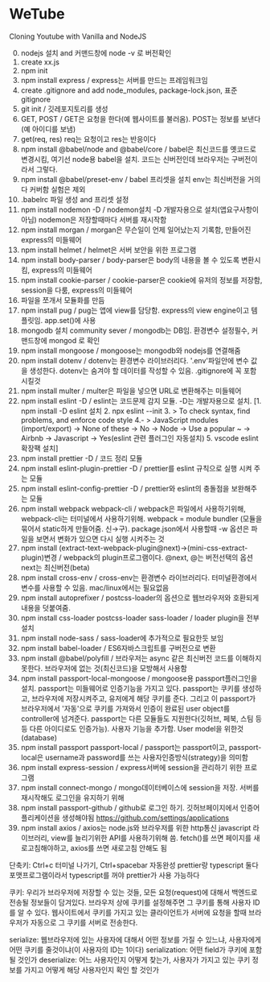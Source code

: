 # WeTube

Cloning Youtube with Vanilla and NodeJS

0. nodejs 설치 and 커맨드창에 node -v 로 버전확인
1. create xx.js
2. npm init
3. npm install express / express는 서버를 만드는 프레임워크임
4. create .gitignore and add node_modules, package-lock.json, 표준gitignore
5. git init / 깃레포지토리를 생성
6. GET, POST / GET은 요청을 한다(예 웹사이트를 불러옴). POST는 정보를 보낸다(예 아이디를 보냄)
7. get(req, res) req는 요청이고 res는 반응이다
8. npm install @babel/node and @babel/core / babel은 최신코드를 옛코드로 변경시킴, 여기선 node용 babel을 설치. 코드는 신버전인데 브라우저는 구버전이라서 그렇다.
9. npm install @babel/preset-env / babel 프리셋을 설치 env는 최신버전을 거의다 커버함 실험은 제외
10. .babelrc 파일 생성 and 프리셋 설정
11. npm install nodemon -D / nodemon설치 -D 개발자용으로 설치(앱요구사항이 아님) nodemon은 저장할때마다 서버를 재시작함
12. npm install morgan / morgan은 무슨일이 언제 일어났는지 기록함, 만들어진 express의 미들웨어
13. npm install helmet / helmet은 서버 보안을 위한 프로그램
14. npm install body-parser / body-parser은 body의 내용을 볼 수 있도록 변환시킴, express의 미들웨어
15. npm install cookie-parser / cookie-parser은 cookie에 유저의 정보를 저장함, session을 다룸, express의 미들웨어
16. 파일을 쪼개서 모듈화를 만듬
17. npm install pug / pug는 앱에 view를 담당함. express의 view engine이고 템플릿임. app.set()에 사용
18. mongodb 설치 community sever / mongodb는 DB임. 환경변수 설정필수, 커맨드창에 mongod 로 확인
19. npm install mongoose / mongoose는 mongodb와 nodejs를 연결해줌
20. npm install dotenv / dotenv는 환경변수 라이브러리다. '.env'파일안에 변수 값을 생성한다. dotenv는 숨겨야 할 데이터를 작성할 수 있음. .gitignore에 꼭 포함시킬것
21. npm install multer / multer은 파일을 넣으면 URL로 변환해주는 미들웨어
22. npm install eslint -D / eslint는 코드문제 감지 모듈. -D는 개발자용으로 설치. [1. npm install -D eslint 설치 2. npx eslint --init 3. > To check syntax, find problems, and enforce code style 4.- > JavaScript modules (import/export) -> None of these -> No -> Node -> Use a popular ~ -> Airbnb -> Javascript -> Yes(eslint 관련 플러그인 자동설치) 5. vscode eslint 확장팩 설치]
23. npm install prettier -D / 코드 정리 모듈
24. npm install eslint-plugin-prettier -D / prettier를 eslint 규칙으로 실행 시켜 주는 모듈
25. npm install eslint-config-prettier -D / prettier와 eslint의 충돌점을 보완해주는 모듈
26. npm install webpack webpack-cli / webpack은 파일에서 사용하기위해, webpack-cli는 터미널에서 사용하기위해. webpack = module bundler (모듈을 묶어서 static하게 만들어줌. 신→구). package.json에서 사용할때 -w 옵션은 파일을 보면서 변화가 있으면 다시 실행 시켜주는 것
27. npm install (extract-text-webpack-plugin@next)→(mini-css-extract-plugin)변경 / webpack의 plugin프로그램이다. @next, @는 버전선택의 옵션 next는 최신버전(beta)
28. npm install cross-env / cross-env는 환경변수 라이브러리다. 터미널환경에서 변수를 사용할 수 있음. mac/linux에서는 필요없음
29. npm install autoprefixer / postcss-loader의 옵션으로 웹브라우저와 호환되게 내용을 덧붙여줌.
30. npm install css-loader postcss-loader sass-loader / loader plugin을 전부 설치
31. npm install node-sass / sass-loader에 추가적으로 필요한듯 보임
32. npm install babel-loader / ES6자바스크립트를 구버전으로 변환
33. npm install @babel/polyfill / 브라우저는 async 같은 최신버전 코드를 이해하지 못한다. 브라우저에 없는 것(최신코드)을 모방해서 사용함
34. npm install passport-local-mongoose / mongoose용 passport플러그인을 설치. passport는 미들웨어로 인증기능을 가지고 있다. passport는 쿠키를 생성하고, 브라우저에 저장시켜주고, 유저에게 해당 쿠키를 준다. 그리고 이 passport가 브라우저에서 '자동'으로 쿠키를 가져와서 인증이 완료된 user object를 controller에 넘겨준다. passport는 다른 모듈들도 지원한다(깃허브, 페북, 스팀 등등 다른 아이디로도 인증가능). 사용자 기능을 추가함. User model을 위한것(database)
35. npm install passport passport-local / passport는 passport이고, passport-local은 username과 password를 쓰는 사용자인증방식(strategy)을 의미함
36. npm install express-session / express서버에 session을 관리하기 위한 프로그램
37. npm install connect-mongo / mongo데이터베이스에 session을 저장. 서버를 재시작해도 로그인을 유지하기 위해
38. npm install passport-github / github로 로그인 하기. 깃허브페이지에서 인증어플리케이션을 생성해야됨 https://github.com/settings/applications
39. npm install axios / axios는 node.js와 브라우저를 위한 http통신 javascript 라이브러리, view를 늘리기위한 API를 사용하기위해 씀. fetch()를 쓰면 페이지를 새로고침해야하고, axios를 쓰면 새로고침 안해도 됨


단축키: Ctrl+c 터미널 나가기, Ctrl+spacebar 자동완성
prettier랑 typescript 둘다 포맷프로그램이라서 typescript를 꺼야 prettier가 사용 가능하다

쿠키: 우리가 브라우저에 저장할 수 있는 것들, 모든 요청(request)에 대해서 백엔드로 전송될 정보들이 담겨있다. 브라우저 상에 쿠키를 설정해주면 그 쿠키를 통해 사용자 ID를 알 수 있다. 웹사이트에서 쿠키를 가지고 있는 클라이언트가 서버에 요청을 할때 브라우저가 자동으로 그 쿠키를 서버로 전송한다.

serialize: 웹브라우저에 있는 사용자에 대해서 어떤 정보를 가질 수 있느냐, 사용자에게 어떤 쿠키를 줄것이냐(이 사용자의 ID는 1이다)
serialization: 어떤 field가 쿠키에 포함될 것인가
deserialize: 어느 사용자인지 어떻게 찾는가, 사용자가 가지고 있는 쿠키 정보를 가지고 어떻게 해당 사용자인지 확인 할 것인가